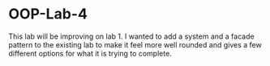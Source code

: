 # OOP-Lab-4
This lab will be improving on lab 1. I wanted to add a system and a facade pattern to the existing lab to make it feel more well rounded and gives a few different options for what it is trying to complete.
